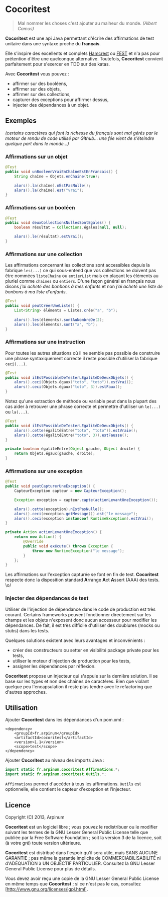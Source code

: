 # Cocoritest

> Mal nommer les choses c'est ajouter au malheur du monde.
> <cite>(Albert Camus)</cite>

**Cocoritest** est une api Java permettant d'écrire des affirmations de test unitaire dans une syntaxe proche du **français**. 

Elle s'inspire des excellents et complets [Hamcrest] ou [FEST] et n'a pas pour prétention d'être une quelconque alternative. Toutefois, **Cocoritest** convient parfaitement pour s'exercer en TDD sur des katas.

Avec **Cocoritest** vous pouvez :
* affirmer sur des booléens,
* affirmer sur des objets,
* affirmer sur des collections,
* capturer des exceptions pour affirmer dessus,
* injecter des dépendances à un objet.

## Exemples ##
*(certains caractères qui font la richesse du français sont mal gérés par le moteur de rendu de code utilisé par Github... une fée vient de s'éteindre quelque part dans le monde...)*

### Affirmations sur un objet ###

```java
@Test
public void unBooleenVraiEnChaîneEstEnFrancais() {
    String chaîne = Objets.enChaine(true);

    alors().la(chaîne).nEstPasNulle();
    alors().la(chaîne).est("vrai");
}
```

### Affirmations sur un booléen ###

```java
@Test
public void deuxCollectionsNullesSontEgales() {
    boolean résultat = Collections.égales(null, null);

    alors().le(résultat).estVrai();
}
```

### Affirmations sur une collection ###

Les affirmations concernant les collections sont accessibles depuis la fabrique `les(...)` ce qui sous-entend que vos collections ne doivent pas être nommées `listeChaine` ou `entierList` mais en plaçant les éléments au pluriel comme `chaines` ou `entiers`.
D'une façon général en français nous disons *j'ai acheté des bonbons à mes enfants* et non *j'ai acheté une liste de bonbons à ma liste d'enfants*.

```java
@Test
public void peutCréerUneListe() {
    List<String> éléments = Listes.crée("a", "b");
 
    alors().les(éléments).sontAuNombreDe(2); 
    alors().les(éléments).sont("a", "b");
}
```

### Affirmations sur une instruction ###

Pour toutes les autres situations où il ne semble pas possible de construire une phrase syntaxiquement correcte il reste possible d'utiliser la fabrique `ceci(...)`.

```java
@Test
public void ilEstPossibleDeTesterLEgalitéDeDeuxObjets() {
    alors().ceci(Objets.égaux("toto", "toto")).estVrai();
    alors().ceci(Objets.égaux("toto", 3)).estFaux();
}
```

Notez qu'une extraction de méthode ou variable peut dans la plupart des cas aider à retrouver une phrase correcte et permettre d'utiliser un `le(...)` ou `la(...)`.

```java
@Test
public void ilEstPossibleDeTesterLEgalitéDeDeuxObjets() {
	alors().cette(égalitéEntre("toto", "toto")).estVraie();
	alors().cette(égalitéEntre("toto", 3)).estFausse();
}

private boolean égalitéEntre(Object gauche, Object droite) {
    return Objets.égaux(gauche, droite);
}
```

### Affirmations sur une exception ###

```java
@Test
public void peutCapturerUneException() {
	CapteurException capteur = new CapteurException();

	Exception exception = capteur.capte(actionLevantUneException());

	alors().cette(exception).nEstPasNulle();
	alors().ceci(exception.getMessage()).est("le message");
	alors().ceci(exception instanceof RuntimeException).estVrai();
}

private Action actionLevantUneException() {
	return new Action() {
		@Override
		public void exécute() throws Exception {
			throw new RuntimeException("le message");
		}
	};
}
```

Les affirmations sur l'exception capturée se font en fin de test. **Cocoritest** respecte donc la disposition standard **A**rrange **A**ct **A**ssert (AAA) des tests. \o/

### Injecter des dépendances de test ###

Utiliser de l'injection de dépendance dans le code de production est très courant. Certains frameworks peuvent fonctionner directement sur les champs et les objets n'exposent donc aucun accesseur pour modifier les dépendances. De fait, il est très difficile d'utiliser des doublures (mocks ou stubs) dans les tests. 

Quelques solutions existent avec leurs avantages et inconvénients :

* créer des constructeurs ou setter en visibilité package private pour les tests,
* utiliser le moteur d'injection de production pour les tests,
* assigner les dépendances par réflexion.

**Cocoritest** propose un injecteur qui s'appuie sur la dernière solution. Il se base sur les types et non des chaînes de caractères. Bien que violant quelque peu l'encapsulation il reste plus tendre avec le refactoring que d'autres approches.

## Utilisation ##

Ajouter **Cocoritest** dans les dépendances d'un pom.xml :

```
<dependency>
	<groupId>fr.arpinum</groupId>
	<artifactId>cocoritest</artifactId>
	<version>1.1</version>
	<scope>test</scope>
</dependency>
```

Ajouter **Cocoritest** au niveau des imports Java :

```java
import static fr.arpinum.cocoritest.Affirmations.*;
import static fr.arpinum.cocoritest.Outils.*;
```
`Affirmations` permet d'accéder à tous les affirmations.
`Outils` est optionnelle, elle contient le capteur d'exception et l'injecteur.


## Licence ##

Copyright (C) 2013, Arpinum

**Cocoritest** est un logiciel libre ; vous pouvez le redistribuer ou le modifier suivant les termes de la GNU Lesser General Public License telle que publiée par la Free Software Foundation ; soit la version 3 de la licence, soit (à votre gré) toute version ultérieure.

**Cocoritest** est distribué dans l'espoir qu'il sera utile, mais SANS AUCUNE GARANTIE ; pas même la garantie implicite de COMMERCIABILISABILITÉ ni d'ADÉQUATION à UN OBJECTIF PARTICULIER. Consultez la GNU Lesser General Public License pour plus de détails.

Vous devez avoir reçu une copie de la GNU Lesser General Public License en même temps que **Cocoritest** ; si ce n'est pas le cas, consultez [http://www.gnu.org/licenses/lgpl.html].

[Hamcrest]: http://hamcrest.org/
[FEST]: https://code.google.com/p/fest/
[cartographie]: http://www.arpinum.fr/images/cocoritest/cartographie.jpg
[http://www.gnu.org/licenses/lgpl.html]: http://www.gnu.org/licenses/lgpl.html
